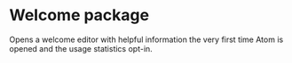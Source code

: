 # Welcome package

Opens a welcome editor with helpful information the very first time Atom is opened and the usage statistics opt-in.

